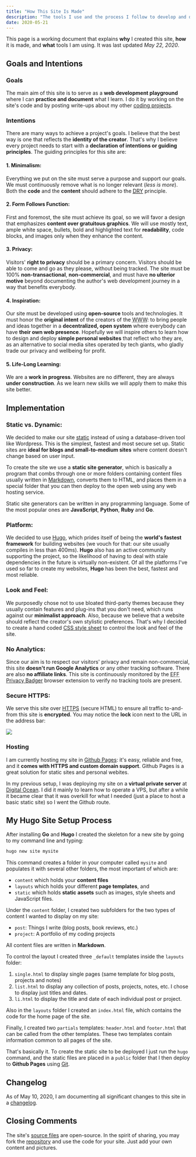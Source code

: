 ```yaml
---
title: "How This Site Is Made"
description: "The tools I use and the process I follow to develop and deploy my personal site"
date: 2020-05-21
---
```


This page is a working document that explains **why** I created this site, **how** it is made, and **what** tools I am using. It was last updated *May 22, 2020*.

## Goals and Intentions

### Goals
The main aim of this site is to serve as a **web development playground** where I can **practice and document** what I learn. I do it by working on the site's code and by posting write-ups about my other [coding projects](/project/).

### Intentions
There are many ways to achieve a project's goals. I believe that the best way is one that reflects the **identity of the creator**. That's why I believe every project needs to start with a **declaration of intentions or guiding principles**. The guiding principles for this site are:

#### 1. Minimalism: 
Everything we put on the site must serve a purpose and support our goals. We must continuously remove what is no longer relevant (*less is more*). Both the **code** and the **content** should adhere to the <abbr title="Don't Repeat Yourself">[DRY](https://en.wikipedia.org/wiki/Don't_repeat_yourself)</abbr> principle. 

#### 2. Form Follows Function: 
First and foremost, the site must achieve its goal, so we will favor a design that emphasizes **content over gratuitous graphics**. We will use mostly text, ample white space, bullets, bold and highlighted text for **readability**, code blocks, and images only when they enhance the content.

#### 3. Privacy: 
Visitors' **right to privacy** should be a primary concern. Visitors should be able to come and go as they please, without being tracked. The site must be 100% **non-transactional**, **non-commercial**, and must have **no ulterior motive** beyond documenting the author's web development journey in a way that benefits everybody.

#### 4. Inspiration: 
Our site must be developed using **open-source** tools and technologies. It must honor the **original intent** of the creators of the <abbr title="Worldwide Web">WWW</abbr>: to bring people and ideas together in a **decentralized, open system** where everybody can have **their own web presence**. Hopefully we will inspire others to learn how to design and deploy **simple personal websites** that reflect who they are, as an alternative to social media sites operated by tech giants, who gladly trade our privacy and wellbeing for profit.

#### 5. Life-Long Learning:
We are a **work in progress**. Websites are no different, they are always **under construction**. As we learn new skills we will apply them to make this site better.

## Implementation

### Static vs. Dynamic: 
We decided to make our site [static]((https://techterms.com/definition/staticwebsite)) instead of using a database-driven tool like Wordpress. This is the simplest, fastest and most secure set up. Static sites are **ideal for blogs and small-to-medium sites** where content doesn't change based on user input. 

To create the site we use a **static site generator**, which is basically a program that combs through one or more folders containing content files usually written in [Markdown](https://daringfireball.net/projects/markdown/), converts them to HTML, and places them in a special folder that you can then deploy to the open web using any web hosting service. 

Static site generators can be written in any programming language. Some of the most popular ones are **JavaScript**, **Python**, **Ruby** and **Go**.

### Platform: 
We decided to use [Hugo](https://gohugo.io), which prides itself of being the **world's fastest framework** for building websites (we vouch for that: our site usually compiles in less than 400ms). **Hugo** also has an active community supporting the project, so the likelihood of having to deal with stale dependencies in the future is virtually non-existent. Of all the platforms I've used so far to create my websites, **Hugo** has been the best, fastest and most reliable.

### Look and Feel: 
We purposedly chose not to use bloated third-party themes because they usually contain features and plug-ins that you don't need, which runs against our **minimalist approach**. Also, because we believe that a website should reflect the creator's own stylistic preferences. That's why I decided to create a hand coded [CSS style sheet](/css/minimal.css) to control the look and feel of the site.

### No Analytics: 
Since our aim is to respect our visitors' privacy and remain non-commercial, this site **doesn't run Google Analytics** or any other tracking software. There are also **no affiliate links**. This site is continuously monitored by the <abbr title="Electronic Frontier Foundation">EFF</abbr> [Privacy Badger](https://privacybadger.org/) browser extension to verify no tracking tools are present.

### Secure HTTPS: 
We serve this site over [HTTPS](/post/https/) (secure HTML) to ensure all traffic to-and-from this site is **encrypted**. You may notice the **lock** icon next to the URL in the address bar:

<img src="/img/httpsms.jpg" />

### Hosting
I am currently hosting my site in [Github Pages](https://pages.github.com): it's easy, reliable and free, and it **comes with HTTPS and custom domain support**. Github Pages is a great solution for static sites and personal webites. 

In my previous setup, I was deploying my site on a **virtual private server** at [Digital Ocean](https://digitalocean.com). I did it mainly to learn how to operate a VPS, but after a while it became clear that it was overkill for what I needed (just a place to host a basic static site) so I went the Github route.

## My Hugo Site Setup Process

After installing **Go** and **Hugo** I created the skeleton for a new site by going to my command line and typing:

``` bash
hugo new site mysite
```
This command creates a folder in your computer called `mysite` and populates it with several other folders, the most important of which are:

* `content` which holds your **content files**
* `layouts` which holds your different **page templates**, and 
* `static` which holds **static assets** such as images, style sheets and JavaScript files.

Under the `content` folder, I created two subfolders for the two types of content I wanted to display on my site:

* `post`: Things I write (blog posts, book reviews, etc.)
* `project`: A portfolio of my coding projects

All content files are written in **Markdown**.

To control the layout I created three `_default` templates inside the `layouts` folder:

1. `single.html` to display single pages (same template for blog posts, projects and notes)
2. `list.html` to display any collection of posts, projects, notes, etc. I chose to display just titles and dates.
3. `li.html` to display the title and date of each individual post or project.

Also in the `layouts` folder I created an `index.html` file, which contains the code for the home page of the site.

Finally, I created two `partials` templates: `header.html` and `footer.html` that can be called from the other templates. These two templates contain information common to all pages of the site.

That's basically it. To create the static site to be deployed I just run the `hugo` command, and the static files are placed in a `public` folder that I then deploy to **Github Pages** using [Git](/post/gcs).

## Changelog

As of May 10, 2020, I am documenting all significant changes to this site in a [changelog](/post/changelog/).

## Closing Comments

The site's [source files](https://github.com/mariobox) are open-source. In the spirit of sharing, you may fork the [repository](https://github.com/mariobox) and use the code for your site. Just add your own content and pictures.

